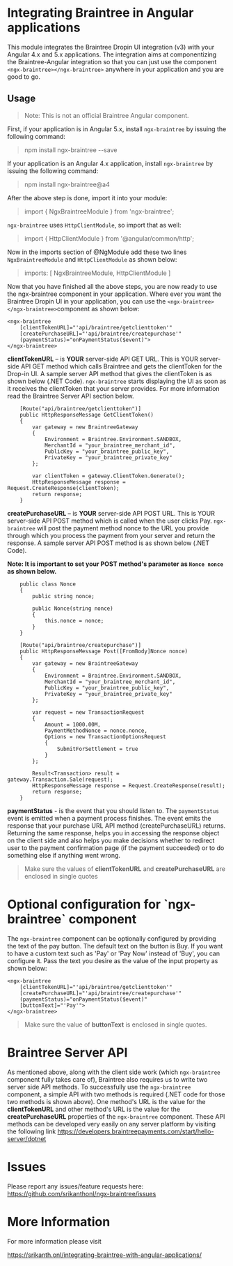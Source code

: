 <h1>Integrating Braintree in Angular applications</h1>

This module integrates the Braintree Dropin UI integration (v3) with your Angular 4.x and 5.x applications. The integration aims at componentizing the Braintree-Angular integration so that you can just use the component `<ngx-braintree></ngx-braintree>` anywhere in your application and you are good to go. 

## Usage

> Note: This is not an official Braintree Angular component.

First, if your application is in Angular 5.x, install `ngx-braintree` by issuing the following command:

> npm install ngx-braintree --save

If your application is an Angular 4.x application, install `ngx-braintree` by issuing the following command:

> npm install ngx-braintree@a4

After the above step is done, import it into your module:

> import { NgxBraintreeModule } from 'ngx-braintree';

`ngx-braintree` uses `HttpClientModule`, so import that as well:

> import { HttpClientModule } from '@angular/common/http';

Now in the imports section of @NgModule add these two lines `NgxBraintreeModule` and `HttpClientModule` as shown below:

>  imports: [ NgxBraintreeModule, HttpClientModule ]

Now that you have finished all the above steps, you are now ready to use the ngx-braintree component in your application. Where ever you want the Braintree Dropin UI in your application, you can use the `<ngx-braintree></ngx-braintree>`component as shown below:

	<ngx-braintree 
		[clientTokenURL]="'api/braintree/getclienttoken'" 
		[createPurchaseURL]="'api/braintree/createpurchase'" 
		(paymentStatus)="onPaymentStatus($event)">
	</ngx-braintree>
	
**clientTokenURL** – is **YOUR** server-side API GET URL. 
This is YOUR server-side API GET method which calls Braintree and gets the clientToken for the Drop-in UI. A sample server API method that gives the clientToken is as shown below (.NET Code). `ngx-braintree` starts displaying the UI as soon as it receives the clientToken that your server provides. For more information read the Braintree Server API section below.

		[Route("api/braintree/getclienttoken")]
        public HttpResponseMessage GetClientToken()
        {
            var gateway = new BraintreeGateway
            {
                Environment = Braintree.Environment.SANDBOX,
                MerchantId = "your_braintree_merchant_id",
                PublicKey = "your_braintree_public_key",
                PrivateKey = "your_braintree_private_key"
            };

            var clientToken = gateway.ClientToken.Generate();
            HttpResponseMessage response = Request.CreateResponse(clientToken);
            return response;
        }

**createPurchaseURL** – is **YOUR** server-side API POST URL.
This is YOUR server-side API POST method which is called when the user clicks Pay. `ngx-braintree` will post the payment method nonce to the URL you provide through which you process the payment from your server and return the response. A sample server API POST method is as shown below (.NET Code). 

**Note: It is important to set your POST method's parameter as `Nonce nonce` as shown below.**

        public class Nonce
        {
            public string nonce;

            public Nonce(string nonce)
            {
                this.nonce = nonce;
            }
        }

		[Route("api/braintree/createpurchase")]
        public HttpResponseMessage Post([FromBody]Nonce nonce)
        {
            var gateway = new BraintreeGateway
            {
                Environment = Braintree.Environment.SANDBOX,
                MerchantId = "your_braintree_merchant_id",
                PublicKey = "your_braintree_public_key",
                PrivateKey = "your_braintree_private_key"
            };

            var request = new TransactionRequest
            {
                Amount = 1000.00M,
                PaymentMethodNonce = nonce.nonce,
                Options = new TransactionOptionsRequest
                {
                    SubmitForSettlement = true
                }
            };

            Result<Transaction> result = gateway.Transaction.Sale(request);
            HttpResponseMessage response = Request.CreateResponse(result);
            return response;
        }

**paymentStatus** - is the event that you should listen to. The `paymentStatus` event is emitted when a payment process finishes. The event emits the response that your purchase URL API method (createPurchaseURL) returns. Returning the same response, helps you in accessing the response object on the client side and also helps you make decisions whether to redirect user to the payment confirmation page (if the payment succeeded) or to do something else if anything went wrong.

> Make sure the values of **clientTokenURL** and **createPurchaseURL** are enclosed in single quotes

<h1>Optional configuration for `ngx-braintree` component</h1>

The `ngx-braintree` component can be optionally configured by providing the text of the pay button. The default text on the button is Buy. If you want to have a custom text such as 'Pay' or 'Pay Now' instead of 'Buy', you can configure it. Pass the text you desire as the value of the input property as shown below:

	<ngx-braintree 
		[clientTokenURL]="'api/braintree/getclienttoken'" 
		[createPurchaseURL]="'api/braintree/createpurchase'" 
		(paymentStatus)="onPaymentStatus($event)"
		[buttonText]="'Pay'">
	</ngx-braintree>

> Make sure the value of **buttonText** is enclosed in single quotes.

<h1>Braintree Server API</h1>

As mentioned above, along with the client side work (which `ngx-braintree` component fully takes care of), Braintree also requires us to write two server side API methods. To successfully use the `ngx-braintree` component, a simple API with two methods is required (.NET code for those two methods is shown above). One method's URL is the value for the **clientTokenURL** and other method's URL is the value for the **createPurchaseURL** properties of the `ngx-braintree` component. These API methods can be developed very easily on any server platform by visiting the following link https://developers.braintreepayments.com/start/hello-server/dotnet

<h1>Issues</h1>

Please report any issues/feature requests here: https://github.com/srikanthonl/ngx-braintree/issues

<h1>More Information</h1>

For more information please visit

https://srikanth.onl/integrating-braintree-with-angular-applications/
